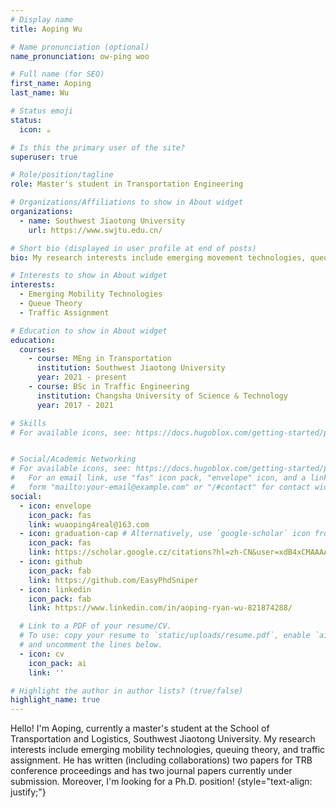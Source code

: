 ```yaml
---
# Display name
title: Aoping Wu

# Name pronunciation (optional)
name_pronunciation: ow-ping woo

# Full name (for SEO)
first_name: Aoping
last_name: Wu

# Status emoji
status:
  icon: ☕️

# Is this the primary user of the site?
superuser: true

# Role/position/tagline
role: Master's student in Transportation Engineering

# Organizations/Affiliations to show in About widget
organizations:
  - name: Southwest Jiaotong University
    url: https://www.swjtu.edu.cn/

# Short bio (displayed in user profile at end of posts)
bio: My research interests include emerging movement technologies, queue theory, and traffic assignment.

# Interests to show in About widget
interests:
  - Emerging Mobility Technologies
  - Queue Theory
  - Traffic Assignment

# Education to show in About widget
education:
  courses:
    - course: MEng in Transportation
      institution: Southwest Jiaotong University
      year: 2021 - present
    - course: BSc in Traffic Engineering
      institution: Changsha University of Science & Technology
      year: 2017 - 2021

# Skills
# For available icons, see: https://docs.hugoblox.com/getting-started/page-builder/#icons


# Social/Academic Networking
# For available icons, see: https://docs.hugoblox.com/getting-started/page-builder/#icons
#   For an email link, use "fas" icon pack, "envelope" icon, and a link in the
#   form "mailto:your-email@example.com" or "/#contact" for contact widget.
social:
  - icon: envelope
    icon_pack: fas
    link: wuaoping4real@163.com
  - icon: graduation-cap # Alternatively, use `google-scholar` icon from `ai` icon pack
    icon_pack: fas
    link: https://scholar.google.cz/citations?hl=zh-CN&user=xdB4xCMAAAAJ
  - icon: github
    icon_pack: fab
    link: https://github.com/EasyPhdSniper
  - icon: linkedin
    icon_pack: fab
    link: https://www.linkedin.com/in/aoping-ryan-wu-821874288/

  # Link to a PDF of your resume/CV.
  # To use: copy your resume to `static/uploads/resume.pdf`, enable `ai` icons in `params.yaml`,
  # and uncomment the lines below.
  - icon: cv
    icon_pack: ai
    link: ''

# Highlight the author in author lists? (true/false)
highlight_name: true
---
```


Hello! I'm Aoping, currently a master's student at the School of Transportation and Logistics, Southwest Jiaotong University. My research interests include emerging mobility technologies, queuing theory, and traffic assignment. He has written (including collaborations) two papers for TRB conference proceedings and has two journal papers currently under submission. Moreover, I'm looking for a Ph.D. position!
{style="text-align: justify;"}
